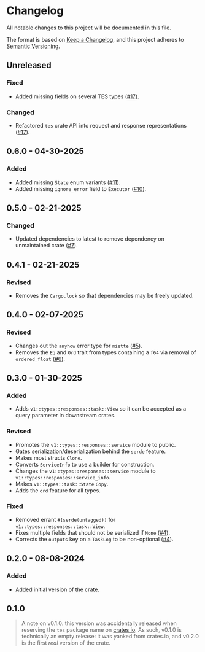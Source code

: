 # Changelog

All notable changes to this project will be documented in this file.

The format is based on [Keep a Changelog](https://keepachangelog.com/en/1.1.0/),
and this project adheres to [Semantic Versioning](https://semver.org/spec/v2.0.0.html).

## Unreleased

### Fixed

- Added missing fields on several TES types ([#17](https://github.com/stjude-rust-labs/tes/pull/17)).

### Changed

- Refactored `tes` crate API into request and response representations ([#17](https://github.com/stjude-rust-labs/tes/pull/17)).

## 0.6.0 - 04-30-2025

### Added

- Added missing `State` enum variants ([#11](https://github.com/stjude-rust-labs/tes/pull/11)).
- Added missing `ignore_error` field to `Executor` ([#10](https://github.com/stjude-rust-labs/tes/pull/10)).

## 0.5.0 - 02-21-2025

### Changed

- Updated dependencies to latest to remove dependency on unmaintained crate ([#7](https://github.com/stjude-rust-labs/tes/pull/7)).

## 0.4.1 - 02-21-2025

### Revised

- Removes the `Cargo.lock` so that dependencies may be freely updated.

## 0.4.0 - 02-07-2025

### Revised

- Changes out the `anyhow` error type for `miette`
  ([#5](https://github.com/stjude-rust-labs/tes/pull/5)).
- Removes the `Eq` and `Ord` trait from types containing a `f64` via removal of
  `ordered_float` ([#6](https://github.com/stjude-rust-labs/tes/pull/6)).

## 0.3.0 - 01-30-2025

### Added

- Adds `v1::types::responses::task::View` so it can be accepted as a query
  parameter in downstream crates.

### Revised

- Promotes the `v1::types::responses::service` module to public.
- Gates serialization/deserialization behind the `serde` feature.
- Makes most structs `Clone`.
- Converts `ServiceInfo` to use a builder for construction.
- Changes the `v1::types::responses::service` module to
  `v1::types::responses::service_info`.
- Makes `v1::types::task::State` `Copy`.
- Adds the `ord` feature for all types.

### Fixed

- Removed errant `#[serde(untagged)]` for `v1::types::responses::task::View`.
- Fixes multiple fields that should not be serialized if `None`
  ([#4](https://github.com/stjude-rust-labs/tes/pull/4)).
- Corrects the `outputs` key on a `TaskLog` to be non-optional
  ([#4](https://github.com/stjude-rust-labs/tes/pull/4)).

## 0.2.0 - 08-08-2024

### Added

- Added initial version of the crate.

## 0.1.0

> A note on v0.1.0: this version was accidentally released when reserving the
> `tes` package name on [crates.io](https://crates.io/crates/tes). As such,
> v0.1.0 is technically an empty release: it was yanked from crates.io, and
> v0.2.0 is the first _real_ version of the crate.
